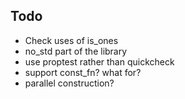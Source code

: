 ## Todo

- Check uses of is_ones
- no_std part of the library
- use proptest rather than quickcheck
- support const_fn? what for?
- parallel construction?
